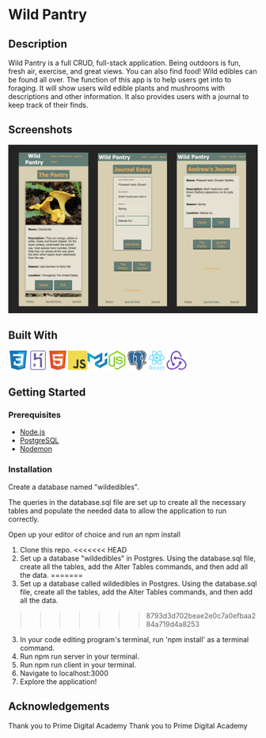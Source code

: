 
# Wild Pantry


## Description

Wild Pantry is a full CRUD, full-stack application.
Being outdoors is fun, fresh air, exercise, and great views.  You can also find food!
Wild edibles can be found all over.  The function of this app is to help users get into to foraging.  It will show users wild edible plants and mushrooms with descriptions and other information.  It also provides users with a journal to keep track of their finds.
## Screenshots

![ScreenShot 1](/ScreenShot1.jpg?raw=true "Screenshot")

## Built With

<a href="https://developer.mozilla.org/en-US/docs/Web/CSS"><img src="https://raw.githubusercontent.com/devicons/devicon/master/icons/css3/css3-original.svg" height="40px" width="40px" /></a><a href="https://www.heroku.com/"><img src="https://raw.githubusercontent.com/devicons/devicon/master/icons/heroku/heroku-original.svg" height="40px" width="40px" /></a><a href="https://developer.mozilla.org/en-US/docs/Web/HTML"><img src="https://raw.githubusercontent.com/devicons/devicon/master/icons/html5/html5-original.svg" height="40px" width="40px" /></a><a href="https://developer.mozilla.org/en-US/docs/Web/JavaScript"><img src="https://raw.githubusercontent.com/devicons/devicon/master/icons/javascript/javascript-original.svg" height="40px" width="40px" /></a><a href="https://material-ui.com/"><img src="https://raw.githubusercontent.com/devicons/devicon/master/icons/materialui/materialui-original.svg" height="40px" width="40px" /></a><a href="https://nodejs.org/en/"><img src="https://raw.githubusercontent.com/devicons/devicon/master/icons/nodejs/nodejs-original.svg" height="40px" width="40px" /></a><a href="https://www.postgresql.org/"><img src="https://raw.githubusercontent.com/devicons/devicon/master/icons/postgresql/postgresql-original.svg" height="40px" width="40px" /></a><a href="https://reactjs.org/"><img src="https://raw.githubusercontent.com/devicons/devicon/master/icons/react/react-original-wordmark.svg" height="40px" width="40px" /></a><a href="https://redux.js.org/"><img src="https://raw.githubusercontent.com/devicons/devicon/master/icons/redux/redux-original.svg" height="40px" width="40px" /></a>

## Getting Started

### Prerequisites

- [Node.js](https://nodejs.org/en/)
- [PostgreSQL](https://www.postgresql.org/)
- [Nodemon](https://nodemon.io/)


### Installation

Create a database named "wildedibles".
 
The queries in the database.sql file are set up to create all the necessary tables and populate the needed data to allow the application to run correctly. 

Open up your editor of choice and run an npm install


1. Clone this repo.
<<<<<<< HEAD
2. Set up a database "wildedibles" in Postgres. Using the database.sql file, create all the tables, add the Alter Tables commands, and then add all the data. 
=======
2. Set up a database called wildedibles in Postgres. Using the database.sql file, create all the tables, add the Alter Tables commands, and then add all the data. 
>>>>>>> 8793d3d702beae2e0c7a0efbaa284a719d4a8253
3. In your code editing program's terminal, run 'npm install' as a terminal command.
5. Run npm run server in your terminal.
6. Run npm run client in your terminal.
7. Navigate to localhost:3000 
8. Explore the application!

## Acknowledgements

Thank you to Prime Digital Academy 
Thank you to Prime Digital Academy 
